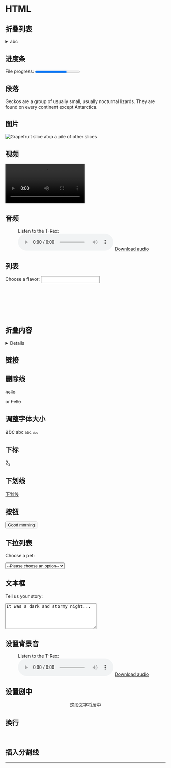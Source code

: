 # HTML 

## 折叠列表

<details>
    <summary>abc</summary>
        <li> xxx
        <li> xxx
        <li> xxx
</details>

## 进度条

<label for="file">File progress:</label>
<progress id="file" max="100" value="70">70%</progress>

## 段落

<p>
  Geckos are a group of usually small, usually nocturnal lizards. They are found on every continent except Antarctica.
</p>

## 图片

<img
  class="fit-picture"
  src="/media/cc0-images/grapefruit-slice-332-332.jpg"
  alt="Grapefruit slice atop a pile of other slices" />

## 视频

<video controls width="250">
  <source src="/media/cc0-videos/flower.mp4" type="video/mp4" />
  <a href="/media/cc0-videos/flower.mp4">MP4</a>
</video>

## 音频

<figure>
  <figcaption>Listen to the T-Rex:</figcaption>
  <audio controls src="/media/cc0-audio/t-rex-roar.mp3"></audio>
  <a href="/media/cc0-audio/t-rex-roar.mp3"> Download audio </a>
</figure>


## 列表

<label for="ice-cream-choice">Choose a flavor:</label>
<input list="ice-cream-flavors" id="ice-cream-choice" name="ice-cream-choice" />
<datalist id="ice-cream-flavors">
<option value="Chocolate"></option>
<option value="Coconut"></option>
<option value="Mint"></option>
<option value="Strawberry"></option>
<option value="Vanilla"></option>
</datalist>

## 折叠内容

<details>
  <summary>Details</summary>
  Something small enough to escape casual notice.
</details>

## 链接

<link href="/media/examples/link-element-example.css" rel="stylesheet" />

## 删除线

<s>hello</s>

or <del>hello

## 调整字体大小

<big>abc</big>
abc
<small>abc</small>
<small><small>abc</small></small>

## 下标

2<sub>3


## 下划线

<u>下划线</u>

## 按钮

<button name="button"> Good morning</button>

## 下拉列表

<label for="pet-select">Choose a pet:</label>

<select id="pet-select">
  <option value="">--Please choose an option--</option>
  <option value="dog">Dog</option>
  <option value="cat">Cat</option>
  <option value="hamster">Hamster</option>
  <option value="parrot">Parrot</option>
  <option value="spider">Spider</option>
  <option value="goldfish">Goldfish</option>
</select>

## 文本框

<label for="story">Tell us your story:</label>

<textarea id="story" name="story" rows="5" cols="33">
It was a dark and stormy night...
</textarea>

## 设置背景音

<figure>
  <figcaption>Listen to the T-Rex:</figcaption>
  <audio controls src="/media/cc0-audio/t-rex-roar.mp3"></audio>
  <a href="/media/cc0-audio/t-rex-roar.mp3"> Download audio </a>
</figure>

## 设置剧中

<center> 这段文字将居中</center>

## 换行

<br/>

## 插入分割线

<hr/>

